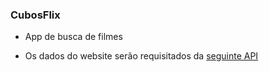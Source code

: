 ### CubosFlix

- App de busca de filmes 

- Os dados do website serão requisitados da [seguinte API](https://tmdb-proxy.cubos-academy.workers.dev)


